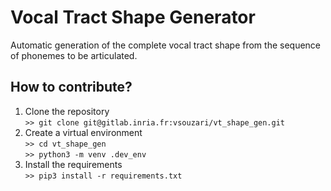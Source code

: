 <h1>Vocal Tract Shape Generator</h1>

<p>
    Automatic generation of the complete vocal tract shape from the sequence of phonemes to be articulated.
</p>

<h2>How to contribute?</h2>

<ol>

<li>
    Clone the repository <br>
    <code>>> git clone git@gitlab.inria.fr:vsouzari/vt_shape_gen.git</code>
</li>

<li>
    Create a virtual environment <br>
    <code>>> cd vt_shape_gen</code><br>
    <code>>> python3 -m venv .dev_env</code>
</li>

<li>
    Install the requirements <br>
    <code>>> pip3 install -r requirements.txt</code>
</li>

</ol>
